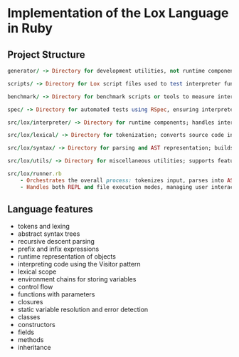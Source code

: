 # Implementation of the Lox Language in Ruby

## Project Structure

```ruby
generator/ -> Directory for development utilities, not runtime components; helps in generating and debugging AST structures.

scripts/ -> Directory for Lox script files used to test interpreter functionality manually or as input for `runner.rb`.

benchmark/ -> Directory for benchmark scripts or tools to measure interpreter performance.

spec/ -> Directory for automated tests using RSpec, ensuring interpreter correctness and regression checking.

src/lox/interpreter/ -> Directory for runtime components; handles interpretation, variable management, and resolution.

src/lox/lexical/ -> Directory for tokenization; converts source code into a stream of tokens (scanner).

src/lox/syntax/ -> Directory for parsing and AST representation; builds the syntax tree from tokens.

src/lox/utils/ -> Directory for miscellaneous utilities; supports features like REPL coloring or debugging output.

src/lox/runner.rb
    - Orchestrates the overall process: tokenizes input, parses into AST, resolves variables, and executes via `ExpressionEvaluator`.
    - Handles both REPL and file execution modes, managing user interaction and error reporting.
```

## Language features

- tokens and lexing
- abstract syntax trees
- recursive descent parsing
- prefix and infix expressions
- runtime representation of objects
- interpreting code using the Visitor pattern
- lexical scope
- environment chains for storing variables
- control flow
- functions with parameters
- closures
- static variable resolution and error detection
- classes
- constructors
- fields
- methods
- inheritance
